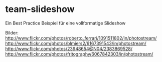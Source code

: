 team-slideshow
==============

Ein Best Practice Beispiel für eine vollformatige Slideshow




Bilder:
http://www.flickr.com/photos/roberto_ferrari/1091511802/in/photostream/
http://www.flickr.com/photos/blmiers2/6167391543/in/photostream/
http://www.flickr.com/photos/23948654@N04/2383869528/
http://www.flickr.com/photos/fritography/6067842303/in/photostream/